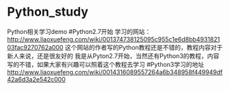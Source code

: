# Python_study
Python相关学习demo
#Python2.7开始
学习的网站：http://www.liaoxuefeng.com/wiki/001374738125095c955c1e6d8bb493182103fac9270762a000
这个网站的作者写的Python教程还是不错的，教程内容对于新人来说，还是很友好的
我是从Pyton2.7开始，当然还有Python3的教程，内容写的不错，如果大家有兴趣可以照着这个教程去学习
#Python3学习的地址
http://www.liaoxuefeng.com/wiki/0014316089557264a6b348958f449949df42a6d3a2e542c000
